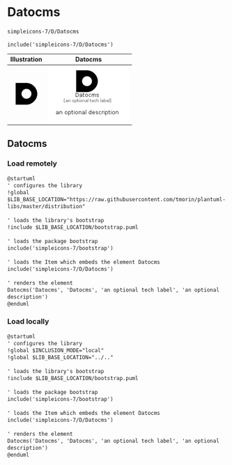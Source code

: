 # Datocms


```text
simpleicons-7/D/Datocms
```

```text
include('simpleicons-7/D/Datocms')
```



| Illustration | Datocms |
| :---: | :---: |
| ![illustration for Illustration](../../simpleicons-7/D/Datocms.png) | ![illustration for Datocms](../../simpleicons-7/D/Datocms.Local.png) |




## Datocms

### Load remotely
```plantuml
@startuml
' configures the library
!global $LIB_BASE_LOCATION="https://raw.githubusercontent.com/tmorin/plantuml-libs/master/distribution"

' loads the library's bootstrap
!include $LIB_BASE_LOCATION/bootstrap.puml

' loads the package bootstrap
include('simpleicons-7/bootstrap')

' loads the Item which embeds the element Datocms
include('simpleicons-7/D/Datocms')

' renders the element
Datocms('Datocms', 'Datocms', 'an optional tech label', 'an optional description')
@enduml
```

### Load locally
```plantuml
@startuml
' configures the library
!global $INCLUSION_MODE="local"
!global $LIB_BASE_LOCATION="../.."

' loads the library's bootstrap
!include $LIB_BASE_LOCATION/bootstrap.puml

' loads the package bootstrap
include('simpleicons-7/bootstrap')

' loads the Item which embeds the element Datocms
include('simpleicons-7/D/Datocms')

' renders the element
Datocms('Datocms', 'Datocms', 'an optional tech label', 'an optional description')
@enduml
```

